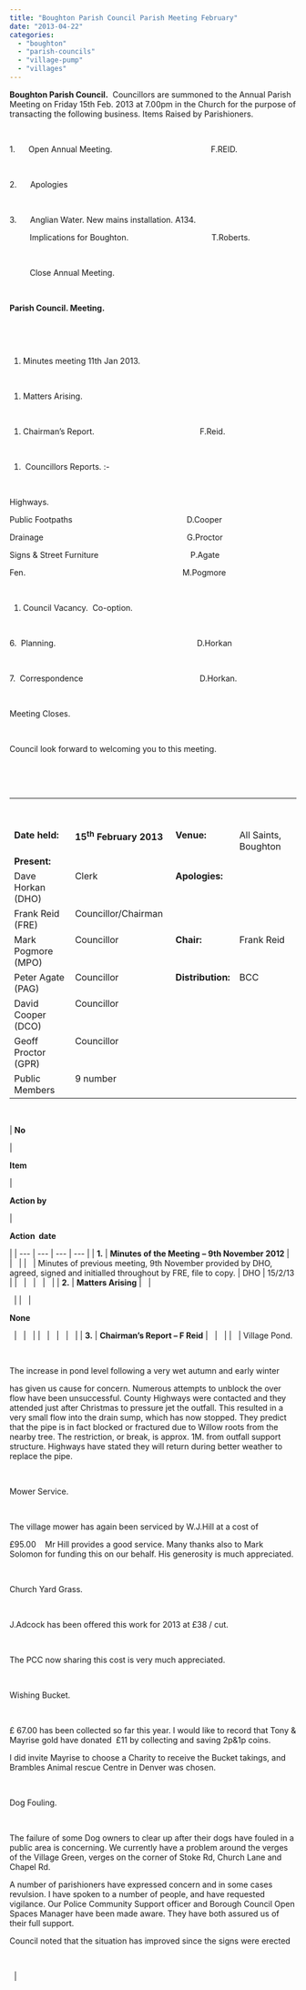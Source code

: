 ```yaml
---
title: "Boughton Parish Council Parish Meeting February"
date: "2013-04-22"
categories: 
  - "boughton"
  - "parish-councils"
  - "village-pump"
  - "villages"
---
```


**Boughton Parish Council.**  Councillors are summoned to the Annual Parish Meeting on Friday 15th Feb. 2013 at 7.00pm in the Church for the purpose of transacting the following business. Items Raised by Parishioners.

 

1.      Open Annual Meeting.                                            F.REID.

 

2.      Apologies

 

3.      Anglian Water. New mains installation. A134.

         Implications for Boughton.                                     T.Roberts.

 

         Close Annual Meeting.

 

**Parish Council. Meeting.**

 

 

1. Minutes meeting 11th Jan 2013.

 

1. Matters Arising.

 

1. Chairman’s Report.                                               F.Reid.

 

1.  Councillors Reports. :-

 

Highways.                                                            

Public Footpaths                                                   D.Cooper

Drainage                                                                G.Proctor

Signs & Street Furniture                                         P.Agate

Fen.                                                                      M.Pogmore

 

1. Council Vacancy.  Co-option.

 

6.  Planning.                                                               D.Horkan

 

7.  Correspondence                                                    D.Horkan.

 

Meeting Closes.

 

Council look forward to welcoming you to this meeting.

 

 

<table border="0" cellspacing="0" cellpadding="0"><tbody><tr><td valign="top" width="177">&nbsp;</td><td colspan="3" valign="top" width="462">&nbsp;</td></tr><tr><td valign="top" width="177">&nbsp;</td><td colspan="3" valign="top" width="462">&nbsp;</td></tr><tr><td valign="top" width="177"><b>Date held:</b></td><td valign="top" width="187"><b>15<sup>th</sup> February 2013</b><b></b></td><td valign="top" width="98"><b>Venue:</b></td><td valign="top" width="177">All Saints, Boughton</td></tr><tr><td valign="top" width="177"><b>Present:&nbsp;</b></td><td valign="top" width="187">&nbsp;</td><td valign="top" width="98"><b>&nbsp;</b></td><td valign="top" width="177">&nbsp;</td></tr><tr><td valign="top" width="177">Dave Horkan (DHO)</td><td valign="top" width="187">Clerk</td><td valign="top" width="98"><b>Apologies:</b></td><td valign="top" width="177">&nbsp;</td></tr><tr><td valign="top" width="177">Frank Reid (FRE)</td><td valign="top" width="187">Councillor/Chairman</td><td valign="top" width="98"><b>&nbsp;</b></td><td valign="top" width="177">&nbsp;</td></tr><tr><td valign="top" width="177">Mark Pogmore (MPO)</td><td valign="top" width="187">Councillor</td><td valign="top" width="98"><b>Chair:</b></td><td valign="top" width="177">Frank Reid</td></tr><tr><td valign="top" width="177">Peter Agate (PAG)</td><td valign="top" width="187">Councillor</td><td valign="top" width="98"><b>Distribution:</b></td><td valign="top" width="177">BCC</td></tr><tr><td valign="top" width="177">David Cooper (DCO)</td><td valign="top" width="187">Councillor</td><td valign="top" width="98">&nbsp;</td><td valign="top" width="177">&nbsp;</td></tr><tr><td valign="top" width="177">Geoff Proctor (GPR)</td><td valign="top" width="187">Councillor</td><td valign="top" width="98">&nbsp;</td><td valign="top" width="177">&nbsp;</td></tr><tr><td valign="top" width="177">Public Members</td><td valign="top" width="187">9 number</td><td valign="top" width="98">&nbsp;</td><td valign="top" width="177">&nbsp;</td></tr></tbody></table>

 

| 
**No**

 | 

**Item**

 | 

**Action by**

 | 

**Action  date**

 |
| --- | --- | --- | --- |
| **1.** | **Minutes of the Meeting** **– 9th November 2012** |   |   |
|   | Minutes of previous meeting, 9th November provided by DHO, agreed, signed and initialled throughout by FRE, file to copy. | DHO | 15/2/13 |
|   |   |   |   |
| **2.** | **Matters Arising** |   |  

  |
|   |  

**None**

  |   |   |
|   |   |   |   |
| **3.** | **Chairman’s Report – F Reid** |   |   |
|   | Village Pond.

 

The increase in pond level following a very wet autumn and early winter

has given us cause for concern. Numerous attempts to unblock the over flow have been unsuccessful. County Highways were contacted and they attended just after Christmas to pressure jet the outfall. This resulted in a very small flow into the drain sump, which has now stopped. They predict that the pipe is in fact blocked or fractured due to Willow roots from the nearby tree. The restriction, or break, is approx. 1M. from outfall support structure. Highways have stated they will return during better weather to replace the pipe.

 

Mower Service.

 

The village mower has again been serviced by W.J.Hill at a cost of

£95.00    Mr Hill provides a good service. Many thanks also to Mark Solomon for funding this on our behalf. His generosity is much appreciated.

 

Church Yard Grass.

 

J.Adcock has been offered this work for 2013 at £38 / cut.

 

The PCC now sharing this cost is very much appreciated.

 

Wishing Bucket.

 

£ 67.00 has been collected so far this year. I would like to record that Tony & Mayrise gold have donated  £11 by collecting and saving 2p&1p coins.

I did invite Mayrise to choose a Charity to receive the Bucket takings, and Brambles Animal rescue Centre in Denver was chosen.

 

Dog Fouling.

 

The failure of some Dog owners to clear up after their dogs have fouled in a public area is concerning. We currently have a problem around the verges of the Village Green, verges on the corner of Stoke Rd, Church Lane and Chapel Rd.

A number of parishioners have expressed concern and in some cases revulsion. I have spoken to a number of people, and have requested vigilance. Our Police Community Support officer and Borough Council Open Spaces Manager have been made aware. They have both assured us of their full support.

Council noted that the situation has improved since the signs were erected

 

  |  

 

 

 

 

 

 

 

 

 

 

 

 

 

 

 

 

 

 

 

 

 

 

 

 

 

 

 

 

 

 

 

 

 

 

 

 

 

  |  

 

 

 

 

 

 

 

 

 

 

 

 

 

 

 

 

 

 

 

 

 

 

 

 

 

 

 

 

 

 

 

 

 

 

 

 

 

 

 

 

 

 

  |
| **4.** | **Councillors Reports** |   |   |
|   | 

**i. Highways** 

 |   |   |
|   |  

Following the resignation of the responsible councillor, FRE had since met with Andy Wallace, county highways contact, and had evidenced the potholes and damage in the parish, attempts would be made to address but funding was limited and no commitment could be promised at this moment.

  |   |   |
|   | **ii. Public Footpaths** | DCO |   |
|   |  

Nothing to report, DCO confirmed that the footpath signs were now with Councillor Proctor who would prepare and erect the posts for fixing shortly

 

 

  |   |   |
|   | **iii. Drainage** | GPR |   |
|   |  

 

It appears that most of the ditches water courses have coped well with the amount of rain we have had.

There are two which have not coped quite as well, the ditch along Crab Lane which runs into  the catchpit blocks regularly. It was blocked over the Christmas period and water ran down Crab Lane causing a slippery road surface. The estate at Barton Bendish has now cleared the entrance and it running freely. GPR has discussed this with them and will monitor in future.

The other ditch runs alongside Mill Hill going out of the village towards Cavenham Corner on the left of the cattle buildings, the water cannot get away as bothe exits are blocked. The ditch running East to West between the chicken field and grass field needs cleaning out and the ditch in front of the cottages needs clearing of spoil also.

The pond is also full and the overflow here is blocked, this is being attended to by FRE and the highways authority.

 

\*\*Clr Sampson joins the meeting as member of public.

  |   |   |
|   | **iv. Signs & Street Furniture** | PAG |  

  |
|   | The permanent No Dogs sign has been erected on the playground railings.

 

Following representation from a parishioner and a recent inspection, action will be taken in the early spring to clean the algae from the circular memorial bench under the sweet chestnut tree on the Green.

 

Thanks to Geoff for arranging the posts for and erection of the direction signs on the footpath from Church Lane to Cavenham Corner.

 

A new Boughton Wishing Bucket sign has been erected after the weather got the better of the existing one.

  |   |   |
|   | **v. Fen Report** | MPO |   |
|   | In my last report, I mentioned that we had won awards from the CPRE. Ten of us attended the award ceremony at the Assembly House in Norwich where we collected both awards.  The certificates will be on display here, in the church at a later date.

 

All of our new interpretation signs have been erected; one on each fen and one in the playground.

 

Dave Horkan and I attended a seminar about the Wissey Pilot Catchment Project, which is one of sixteen pilot schemes in England and Wales to encourage various interested parties to work together and enhance the usage and enjoyment of the river.  A few days later, the steering group met here in BoughtonChurch and followed their meeting with a walk around the fen.

 

As you may have seen, our roadside trees and bushes have received a long overdue haircut.  This was necessary as branches were hanging over the road, potentially damaging passing vehicles and blocking visibility, and it is our responsibility to maintain our greenery.  Thanks go to W R Chapman and Son for carrying out the work for us without charge.

 

Our contractor, Lee Roberts is continuing with our scrub control programme with some work on middle fen.

 

We had our first winter working party on Sunday 2nd February, where a lot of work was carried out cutting back areas of scrub on Highland Fen and keeping the paths clear.  Obviously, the high water levels have restricted work this winter.  We are hoping to construct a new piece of boardwalk at the entrance to Highland Fen to bridge the area that floods during heavy rain, which has been quite often this winter.

 

Work proposed by the Environment Agency and Natural England to assist with retaining water in the fen has been postponed until the autumn, due to the very wet conditions.

 

The Health Walks Fit Together Group are visiting us again on April 11th at 10.30am.  If you fancy a morning walk with a group of people come along.  Details can be found on [www.activenorfolk.org/fittogether](http://www.activenorfolk.org/fittogether).

 

Some younger people are becoming involved, with Josh Reardon from Boughton carrying out the community element for his bronze Duke of Edinburgh  award with us on the fen.  His young muscle power at the recent working party kept us going.  The Wereham cub group are also intending to spend time there carrying out work towards their conservation badges.

 

Spring is just around the corner, so we look forward to seeing the first summer visitors along with butterflies, blossom and other things that make Boughton Fen special.

  |   |   |
|   |   |   |   |
| **5.** | **Council Vacancy – Co-option** |   |   |
|   | FRE explained that notice of vacancy was duly advertised as agreed with the electoral officer, as no candidates had challenged for this, movement to co-opt was approved and Andy Beeston was invited to join the Council, proposed and approved.

 

The resignation of Clr Madgwick has now also led to a further vacancy, following the previous process, FRE proposed Tom Roberts as co-option, seconded and approved.

Andy (ABE) and Tom (TRO) are welcomed to the council and were asked to join the meeting.

FRE explained that all councillors performed specific duties which would be agreed with the individuals in due course following a period of settlement. |   |   |
| **6.** | **Planning** | DHO |   |
|  

 

 

  |  

Planning process explained in absence of the responsible councillor.

DHO explained that he would monitor proposals as posted to him, would scan the cover page and send to council electronically, dropping off hard copy to GPR. Should the matter be of importance, a planning committee would be convened to discuss if necessary.

  |   |   |
| **7.** | **Correspondence and Financial** | DHO |   |
|   | 

1. Precept – DHO explained that the precept had been applied for and acknowledged, the £1,330 precept remains the same as previous 3 years and would include a grant funding of £40 as proposed by KLWN, no significant movements had occurred on Acc since last meeting other than the church contribution for grass cutting £243.75
2. Café Cluster – To be held in Boughton church, 10 am March 2nd, all council invited DHO to forward flyer
3. Highways improvement scheme – applications to apply for funding, correspondence handed to PAG to action.
4. Flyers and donation requests agreed that wishing well fund will be donated to Brambles animal sanctuary as requested, total £80.00 to present.

 |   |   |
|   |   |   |   |
|   | **Meeting closed** | 

 |   |
|   | **Matters arising** |   |   |
|   |  

 

 

 

 

 

 

  |   |   |

Date and Venue of Next Meetings: 3rd May 2013- 19:00  All saints Church Boughton
